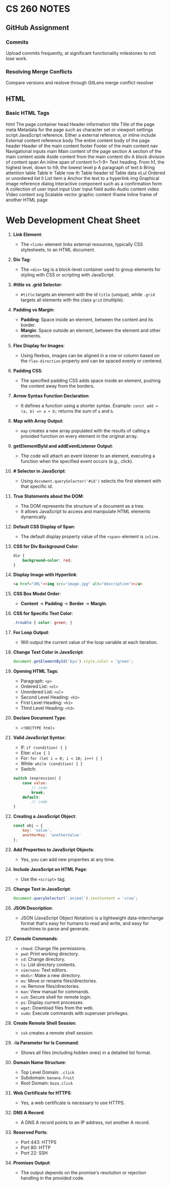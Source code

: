 # CS 260 NOTES
## GitHub Assignment
### Commits
Upload commits frequently, at significant functionality milestones to not lose work.
### Resolving Merge Conflicts
Compare versions and reslove through GitLens merge conflict resolver

## HTML
### Basic HTML Tags
html	The page container
head	Header information
title	Title of the page
meta	Metadata for the page such as character set or viewport settings
script	JavaScript reference. Either a external reference, or inline
include	External content reference
body	The entire content body of the page
header	Header of the main content
footer	Footer of the main content
nav	Navigational inputs
main	Main content of the page
section	A section of the main content
aside	Aside content from the main content
div	A block division of content
span	An inline span of content
h<1-9>	Text heading. From h1, the highest level, down to h9, the lowest level
p	A paragraph of text
b	Bring attention
table	Table
tr	Table row
th	Table header
td	Table data
ol,ul	Ordered or unordered list
li	List item
a	Anchor the text to a hyperlink
img	Graphical image reference
dialog	Interactive component such as a confirmation
form	A collection of user input
input	User input field
audio	Audio content
video	Video content
svg	Scalable vector graphic content
iframe	Inline frame of another HTML page

# Web Development Cheat Sheet

1. **Link Element**:
   - The `<link>` element links external resources, typically CSS stylesheets, to an HTML document.

2. **Div Tag**:
   - The `<div>` tag is a block-level container used to group elements for styling with CSS or scripting with JavaScript.

3. **#title vs .grid Selector**:
   - `#title` targets an element with the id `title` (unique), while `.grid` targets all elements with the class `grid` (multiple).

4. **Padding vs Margin**:
   - **Padding**: Space inside an element, between the content and its border.
   - **Margin**: Space outside an element, between the element and other elements.

5. **Flex Display for Images**:
   - Using flexbox, images can be aligned in a row or column based on the `flex-direction` property and can be spaced evenly or centered.

6. **Padding CSS**:
   - The specified padding CSS adds space inside an element, pushing the content away from the borders.

7. **Arrow Syntax Function Declaration**:
   - It defines a function using a shorter syntax. Example: `const add = (a, b) => a + b;` returns the sum of `a` and `b`.

8. **Map with Array Output**:
   - `map` creates a new array populated with the results of calling a provided function on every element in the original array.

9. **getElementById and addEventListener Output**:
   - The code will attach an event listener to an element, executing a function when the specified event occurs (e.g., click).

10. **# Selector in JavaScript**:
    - Using `document.querySelector('#id')` selects the first element with that specific id.

11. **True Statements about the DOM**:
    - The DOM represents the structure of a document as a tree.
    - It allows JavaScript to access and manipulate HTML elements dynamically.

12. **Default CSS Display of Span**:
    - The default display property value of the `<span>` element is `inline`.

13. **CSS for Div Background Color**:
    ```css
    div {
        background-color: red;
    }
    ```

14. **Display Image with Hyperlink**:
    ```html
    <a href="URL"><img src="image.jpg" alt="description"></a>
    ```

15. **CSS Box Model Order**:
    - **Content** → **Padding** → **Border** → **Margin**.

16. **CSS for Specific Text Color**:
    ```css
    .trouble { color: green; }
    ```

17. **For Loop Output**:
    - Will output the current value of the loop variable at each iteration.

18. **Change Text Color in JavaScript**:
    ```javascript
    document.getElementById('byu').style.color = 'green';
    ```

19. **Opening HTML Tags**:
    - Paragraph: `<p>`
    - Ordered List: `<ol>`
    - Unordered List: `<ul>`
    - Second Level Heading: `<h2>`
    - First Level Heading: `<h1>`
    - Third Level Heading: `<h3>`

20. **Declare Document Type**:
    - `<!DOCTYPE html>`

21. **Valid JavaScript Syntax**:
    - If: `if (condition) { }`
    - Else: `else { }`
    - For: `for (let i = 0; i < 10; i++) { }`
    - While: `while (condition) { }`
    - Switch: 
    ```javascript
    switch (expression) {
        case value:
            // code
            break;
        default:
            // code
    }
    ```

22. **Creating a JavaScript Object**:
    ```javascript
    const obj = {
        key: 'value',
        anotherKey: 'anotherValue'
    };
    ```

23. **Add Properties to JavaScript Objects**:
    - Yes, you can add new properties at any time.

24. **Include JavaScript on HTML Page**:
    - Use the `<script>` tag.

25. **Change Text in JavaScript**:
    ```javascript
    document.querySelector('.animal').textContent = 'crow';
    ```

26. **JSON Description**:
    - JSON (JavaScript Object Notation) is a lightweight data-interchange format that's easy for humans to read and write, and easy for machines to parse and generate.

27. **Console Commands**:
    - `chmod`: Change file permissions.
    - `pwd`: Print working directory.
    - `cd`: Change directory.
    - `ls`: List directory contents.
    - `vim/nano`: Text editors.
    - `mkdir`: Make a new directory.
    - `mv`: Move or rename files/directories.
    - `rm`: Remove files/directories.
    - `man`: View manual for commands.
    - `ssh`: Secure shell for remote login.
    - `ps`: Display current processes.
    - `wget`: Download files from the web.
    - `sudo`: Execute commands with superuser privileges.

28. **Create Remote Shell Session**:
    - `ssh` creates a remote shell session.

29. **-la Parameter for ls Command**:
    - Shows all files (including hidden ones) in a detailed list format.

30. **Domain Name Structure**:
    - Top Level Domain: `.click`
    - Subdomain: `banana.fruit`
    - Root Domain: `bozo.click`

31. **Web Certificate for HTTPS**:
    - Yes, a web certificate is necessary to use HTTPS.

32. **DNS A Record**:
    - A DNS A record points to an IP address, not another A record.

33. **Reserved Ports**:
    - Port 443: HTTPS
    - Port 80: HTTP
    - Port 22: SSH

34. **Promises Output**:
    - The output depends on the promise's resolution or rejection handling in the provided code.
